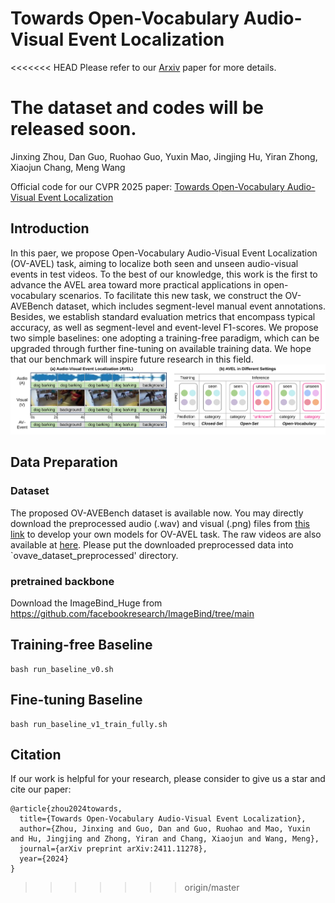 # Towards Open-Vocabulary Audio-Visual Event Localization

<<<<<<< HEAD
Please refer to our [Arxiv](http://arxiv.org/abs/2411.11278) paper for more details.

The dataset and codes will be released soon.
=======
Jinxing Zhou, Dan Guo, Ruohao Guo, Yuxin Mao, Jingjing Hu, Yiran Zhong, Xiaojun Chang, Meng Wang

Official code for our CVPR 2025 paper: [Towards Open-Vocabulary Audio-Visual Event Localization](https://arxiv.org/abs/2411.11278)



## Introduction
In this paer, we propose Open-Vocabulary Audio-Visual Event Localization (OV-AVEL) task, aiming to localize both seen and unseen audio-visual events in test videos. To the best of our knowledge, this work is the first to advance the AVEL area toward more practical applications in open-vocabulary scenarios. To facilitate this new task, we construct the OV-AVEBench dataset, which includes segment-level manual event annotations. Besides, we establish standard evaluation metrics that encompass typical accuracy, as well as segment-level and event-level F1-scores. We propose two simple baselines: one adopting a training-free paradigm, which can be upgraded through further fine-tuning on available training data. We hope that our benchmark will inspire future research in this field. 
![framework](./fig/intro.svg)




## Data Preparation

### Dataset

The proposed OV-AVEBench dataset is available now. You may directly download the preprocessed audio (.wav) and visual (.png) files from [this link](https://mailhfuteducn-my.sharepoint.com/:u:/g/personal/2018110964_mail_hfut_edu_cn/Ef9AH0VrrVFGlocbYQUiFpEBa-afOfGFDuctUhCQqVKFDw?e=PiQwOT) to develop your own models for OV-AVEL task.  The raw videos are also available at [here](https://mailhfuteducn-my.sharepoint.com/:u:/g/personal/2018110964_mail_hfut_edu_cn/EcVHOp2zOyVHvi1Au-i1zFQBf5wQNi-Yff9Aso_SJ4MV8Q?e=OeRlQh). Please put the downloaded preprocessed data into `ovave_dataset_preprocessed' directory.

### pretrained backbone

Download the ImageBind_Huge from https://github.com/facebookresearch/ImageBind/tree/main



## Training-free Baseline


```script
bash run_baseline_v0.sh
```


## Fine-tuning Baseline

```script
bash run_baseline_v1_train_fully.sh
```


## Citation
If our work is helpful for your research, please consider to give us a star and cite our paper:
```script
@article{zhou2024towards,
  title={Towards Open-Vocabulary Audio-Visual Event Localization},
  author={Zhou, Jinxing and Guo, Dan and Guo, Ruohao and Mao, Yuxin and Hu, Jingjing and Zhong, Yiran and Chang, Xiaojun and Wang, Meng},
  journal={arXiv preprint arXiv:2411.11278},
  year={2024}
}
```
>>>>>>> origin/master
